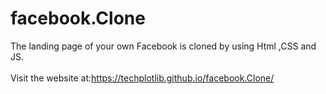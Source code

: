 # facebook.Clone
The landing page of your own Facebook is cloned by using Html ,CSS and JS.
<br><br>
  Visit the website at:https://techplotlib.github.io/facebook.Clone/
